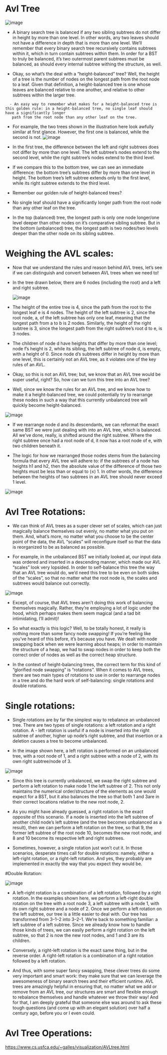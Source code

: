# Avl Tree

![image](https://github.com/user-attachments/assets/7934b4a9-9af6-4d3b-b792-996e68591e74)

- A binary search tree is balanced if any two sibling subtrees do not differ in height by more than one level. In other words, any two leaves should not have a 
  difference in depth that is more than one level. We’ll remember that every binary search tree recursively contains subtrees within it, which in turn contain 
  subtrees within them. In order for a BST to truly be balanced, it’s two outermost parent subtrees must be balanced, as should every internal subtree withing the 
  structure, as well.

- Okay, so what’s the deal with a “height-balanced” tree? Well, the height of a tree is the number of nodes on the longest path from the root node to a leaf. Given 
  that definition, a height-balanced tree is one whose leaves are balanced relative to one another, and relative to other subtrees within the larger tree.
```
  - An easy way to remember what makes for a height-balanced tree is this golden rule: in a height-balanced tree, no single leaf should have a significantly longer 
   path from the root node than any other leaf on the tree.
```

- For example, the two trees shown in the illustration here look awfully similar at first glance. However, the first one is balanced, while the second is not.
![image](https://github.com/user-attachments/assets/8d4667c6-d99e-43aa-b978-3c7295049bf9)

- In the first tree, the difference between the left and right subtrees does not differ by more than one level. The left subtree’s nodes extend to the second 
 level, while the right subtree’s nodes extend to the third level.

- If we compare this to the bottom tree, we can see an immediate difference: the bottom tree’s subtrees differ by more than one level in height. The bottom tree’s 
 left subtree extends only to the first level, while its right subtree extends to the third level.

- Remember our golden rule of height-balanced trees?

- No single leaf should have a significantly longer path from the root node than any other leaf on the tree.

- In the top (balanced) tree, the longest path is only one node longer/one level deeper than other nodes on it’s comparative sibling subtree. But in the bottom 
 (unbalanced) tree, the longest path is two nodes/two levels deeper than the other node on its sibling subtree.

# Weighing the AVL scales:

- Now that we understand the rules and reason behind AVL trees, let’s see if we can distinguish and convert between AVL trees when we need to!

- In the tree drawn below, there are 6 nodes (including the root) and a left and right subtree.

  ![image](https://github.com/user-attachments/assets/d1446a5d-7cc4-4fde-9246-05b65fd9af76)

- The height of the entire tree is 4, since the path from the root to the longest leaf e is 4 nodes. The height of the left subtree is 2, since the root node, a, 
 of the left subtree has only one leaf, meaning that the longest path from a to b is 2 nodes. Similarly, the height of the right subtree is 3, since the longest 
 path from the right subtree’s root d to e, is 3 nodes.

- The children of node d have heights that differ by more than one level; node f’s height is 2, while its sibling, the left subtree of node d, is empty, with a 
 height of 0. Since node d’s subtrees differ in height by more than one level, this is certainly not an AVL tree, as it violates one of the key rules of an AVL.

- Okay, so this is not an AVL tree; but, we know that an AVL tree would be super useful, right? So, how can we turn this tree into an AVL tree?

- Well, since we know the rules for an AVL tree, and we know how to make it a height-balanced tree, we could potentially try to rearrange these nodes in such a way 
 that this currently unbalanced tree will quickly become height-balanced.

![image](https://github.com/user-attachments/assets/13cb88dc-5be6-41b7-a974-b8ad7b21950a)

- If we rearrange node d and its descendants, we can reformat the exact same BST we were just dealing with into an AVL tree, which is balanced. All we’ve done, 
 really, is shifted around the right subtree. Where the right subtree once had a root node of d, it now has a root node of e, with two children beneath it.

- The logic for how we rearranged those nodes stems from the balancing formula that every AVL tree will adhere to: if the subtrees of a node has heights h1 and h2, 
 then the absolute value of the difference of those two heights must be less than or equal to (≤) 1. In other words, the difference between the heights of two 
 subtrees in an AVL tree should never exceed 1 level.

![image](https://github.com/user-attachments/assets/0f90a7a8-4599-4bf5-ae76-f1b829add058)

# Avl Tree Rotations:
- We can think of AVL trees as a super clever set of scales, which can just magically balance themselves out evenly, no matter what you put on them. And, what’s 
 more, no matter what you choose to be the center point of the data, the AVL “scales” will reconfigure itself so that the data is reorganized to be as balanced as 
 possible.

- For example, in the unbalanced BST we initially looked at, our input data was ordered and inserted in a descending manner, which made our AVL “scales” look very 
 lopsided. In order to self-balance this tree the way that an AVL tree would do, we’d need this tree to be even on both sides of the “scales”, so that no matter 
 what the root node is, the scales and subtrees would balance out correctly.

![image](https://github.com/user-attachments/assets/d327f1d2-9109-4147-9516-79c007d03b47)

- Except, of course, that AVL trees aren’t doing this work of balancing themselves magically. Rather, they’re employing a lot of logic under the hood, which 
 perhaps makes them seem magical (and a tad bit intimidating, I’ll admit)!

- So what exactly is this logic? Well, to be totally honest, it really is nothing more than some fancy node swapping! If you’re feeling like you’ve heard of this 
 before, it’s because you have. We dealt with node swapping back when we were learning about heaps; in order to maintain the structure of a heap, we had to swap 
 nodes in order to keep both the correct order of nodes as well as the correct heap structure.

- In the context of height-balancing trees, the correct term for this kind of “glorified node swapping” is “rotations”. When it comes to AVL trees, there are two 
 main types of rotations to use in order to rearrange nodes in a tree and do the hard work of self-balancing: single rotations and double rotations.

# Single rotations:
- Single rotations are by far the simplest way to rebalance an unbalanced tree. There are two types of single rotations: a left rotation and a right rotation. A - 
 left rotation is useful if a node is inserted into the right subtree of another, higher up node’s right subtree, and that insertion or a deletion causes a tree to  become unbalanced.

- In the image shown here, a left rotation is performed on an unbalanced tree, with a root node of 1, and a right subtree with a node of 2, with its own right 
 subtree/node of 3.

![image](https://github.com/user-attachments/assets/ac34dd4d-1e84-448c-9b9d-2b159a3e6e36)

- Since this tree is currently unbalanced, we swap the right subtree and perform a left rotation to make node 1 the left subtree of 2. This not only maintains the 
 numerical order/structure of the elements as one would expect for a BST, but it also balances the tree so that both 1 and 3are in their correct locations 
 relative to the new root node, 2.

- As you might have already guessed, a right rotation is the exact opposite of this scenario. If a node is inserted into the left subtree of another child node’s 
 left subtree (and the tree becomes unbalanced as a result), then we can perform a left rotation on the tree, so that 9, the former left subtree of the root node 
 10, becomes the new root node, and 8 and 10 become its respective left and right subtrees.

- Sometimes, however, a single rotation just won’t cut it. In those scenarios, desperate times call for double rotations: namely, either a left-right rotation, or 
 a right-left rotation. And yes, they probably are implemented in exactly the way that you expect they would be.

#Double Rotation:

![image](https://github.com/user-attachments/assets/3e61525a-20e9-442d-8f9e-45d6a231c10f)

- A left-right rotation is a combination of a left rotation, followed by a right rotation. In the examples shown here, we perform a left-right double rotation on 
 the tree with a root node 3, a left subtree with a node 1, with its own right subtree and a node of 2. Once we perform a left rotation on the left subtree, our 
 tree is a little easier to deal with. Our tree has transformed from 3–1–2 into 3–2–1. We’re back to something familiar: a left subtree of a left subtree. Since 
 we already know how to handle those kinds of trees, we can easily perform a right rotation on the left subtree, so that 2 is now the new root nodes, and 1 and 3 
 are its children.

- Conversely, a right-left rotation is the exact same thing, but in the reverse order. A right-left rotation is a combination of a right rotation followed by a 
 left rotation.

- And thus, with some super fancy swapping, these clever trees do some very important and smart work: they make sure that we can leverage the awesomeness of 
 binary search trees and their efficient runtime. AVL trees are amazingly helpful in ensuring that, no matter what we add or remove from an AVL tree, our 
 structures are smart and flexible enough to rebalance themselves and handle whatever we throw their way! And for that, I am deeply grateful that someone else was 
 around to ask these tough questions (and come up with an elegant solution) over half a century ago, before you or I even could.

# Avl Tree Operations:

https://www.cs.usfca.edu/~galles/visualization/AVLtree.html



